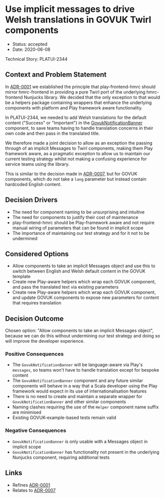 # Use implicit messages to drive Welsh translations in GOVUK Twirl components

* Status: accepted
* Date: 2020-06-08

Technical Story: PLATUI-2344

## Context and Problem Statement

In [ADR-0001](0001-play-frontend-hmrc-mirrors-hmrc-frontend.md) we established
the principle that play-frontend-hmrc should mirror hmrc-frontend
in providing a pure Twirl port of the underlying hmrc-frontend Nunjucks library. We decided that the only
exception to that would be a helpers package containing wrappers that enhance the underlying components with
platform and Play framework aware functionality.

In PLATUI-2344, we needed to add Welsh translations for the default content ("Success" or "Important") in the
[GovukNotificationBanner](/src/main/twirl/uk/gov/hmrc/govukfrontend/views/components/GovukNotificationBanner.scala.html)
component, to save teams having to handle translation concerns in their own code and then pass in the translated title.

We therefore made a joint decision to allow as an exception the passing through of an implicit Messages to Twirl
components, making them Play framework aware, as a pragmatic exception to allow us to maintain our current testing
strategy whilst not making a confusing experience for service teams using the library.

This is similar to the decision made in [ADR-0007](0007-bind-implicit-language-to-twirl-component.md),
but for GOVUK components, which do not take a `lang` parameter but instead contain hardcoded English content. 

## Decision Drivers

* The need for component naming to be unsurprising and intuitive
* The need for components to justify their cost of maintenance
* play-frontend-hmrc should be Play-framework aware and not require manual wiring of parameters
that can be found in implicit scope
* The importance of maintaining our test strategy and for it not to be undermined

## Considered Options

* Allow components to take an implicit Messages object and use this to switch between English and Welsh default content in the GOVUK template
* Create new Play-aware helpers which wrap each GOVUK component, and pass the translated text via existing parameters
* Create new Play-aware helpers which wrap each GOVUK component, and update GOVUK components to expose new parameters for content that requires translation

## Decision Outcome

Chosen option: "Allow components to take an implicit Messages object", because we can do this without
undermining our test strategy and doing so will improve the developer experience.

### Positive Consequences

* The `GovukNotificationBanner` will be language-aware via Play's `messages`, so teams won't have to handle translation except for bespoke content
* The `GovukNotificationBanner` component and any future similar components will behave in a way that a Scala developer using the Play framework would expect in its use of internationalisation features
* There is no need to create and maintain a separate wrapper for `GovukNotificationBanner` and other similar components
* Naming clashes requiring the use of the `Helper` component name suffix are minimised
* Existing GOVUK-example-based tests remain valid

### Negative Consequences

* `GovukNotificationBanner` is only usable with a Messages object in implicit scope
* `GovukNotificationBanner` has functionality not present in the underlying Nunjucks component, requiring additional tests

## Links

* Refines [ADR-0001](0001-play-frontend-hmrc-mirrors-hmrc-frontend.md)
* Relates to [ADR-0007](0007-bind-implicit-language-to-twirl-component.md)
